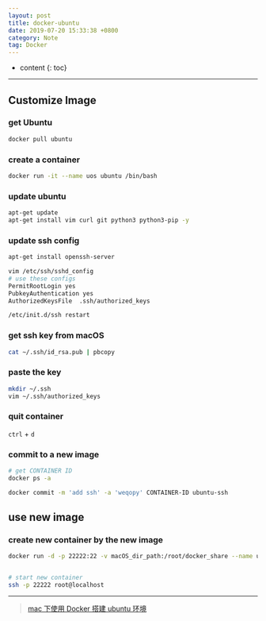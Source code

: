```yaml
---
layout: post
title: docker-ubuntu
date: 2019-07-20 15:33:38 +0800
category: Note
tag: Docker
---
```


* content
{: toc}
---

## Customize Image

### get Ubuntu

```bash
docker pull ubuntu
```

### create a container

```bash
docker run -it --name uos ubuntu /bin/bash
```

### update ubuntu

```bash
apt-get update
apt-get install vim curl git python3 python3-pip -y
```

### update ssh config

```bash
apt-get install openssh-server

vim /etc/ssh/sshd_config
# use these configs
PermitRootLogin yes
PubkeyAuthentication yes
AuthorizedKeysFile	.ssh/authorized_keys

/etc/init.d/ssh restart
```

### get ssh key from macOS

```bash
cat ~/.ssh/id_rsa.pub | pbcopy
```

### paste the key

```bash
mkdir ~/.ssh
vim ~/.ssh/authorized_keys
```

### quit container

`ctrl` + `d`

### commit to a new image

```bash
# get CONTAINER ID
docker ps -a

docker commit -m 'add ssh' -a 'weqopy' CONTAINER-ID ubuntu-ssh
```

## use new image

### create new container by the new image

```bash
docker run -d -p 22222:22 -v macOS_dir_path:/root/docker_share --name ussh ubuntu-ssh /usr/sbin/sshd -D


# start new container
ssh -p 22222 root@localhost
```

---
> [mac 下使用 Docker 搭建 ubuntu 环境](https://www.smslit.top/2018/12/20/docker_ubuntu_learn/)
